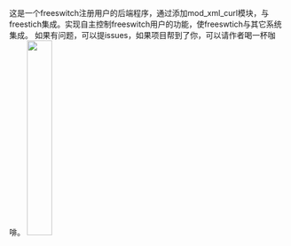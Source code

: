 这是一个freeswitch注册用户的后端程序，通过添加mod_xml_curl模块，与freestich集成。实现自主控制freeswitch用户的功能，使freeswtich与其它系统集成。
如果有问题，可以提issues，如果项目帮到了你，可以请作者喝一杯咖啡。
<img src="https://github.com/user-attachments/assets/1145b405-1fa5-4652-af58-49a5dc93b0e7" width="30%">
